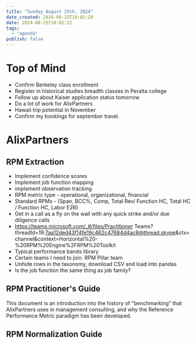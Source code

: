 ```yaml
---
title: "Sunday August 25th, 2024"
date_created: 2024-08-25T10:02:20
date: 2024-08-25T10:02:22
tags:
  - "agenda"
publish: false
---
```


# Top of Mind
- Confirm Berkeley class enrollment
- Register in historical studies breadth classes in Peralta college
- Follow up about Kaiser application status tomorrow
- Do a lot of work for AlixPartners
- Hawaii trip potential in November
- Confirm my bookings for september travel. 

# AlixPartners
## RPM Extraction 
- Implement confidence scores
- Implement job function mapping
- implement observation tracking
- RPM metric type - operational, organizational, financial
- Standard RPMs - (Span, BCC%, Comp, Total Rev/ Function HC, Total HC / Function HC, Labor E2R)
- Get in a call as a fly on the wall with any quick strike and/or due diligence calls
- https://teams.microsoft.com/_#/files/Practitioner Teams?threadId=19:7aa12ded43f14fe19c462c47684d4ac8@thread.skype&ctx=channel&context=Horizontal%20-%20RPM%20Engine%2FRPM%20Toolkit
- Typical performance bands library
- Certain teams I need to join. RPM Pillar team
- Unhide rows in the taxonomy, download CSV and load into pandas
- Is the job function the same thing as job family?
## RPM Practitioner's Guide
This document is an introduction into the history of "benchmarking" that AlixPartners uses in management consulting, and why the Reference Performance Metric paradigm has been developed. 

## RPM Normalization Guide

